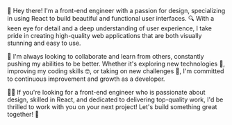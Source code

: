 👋 Hey there! I'm a front-end engineer with a passion for design, specializing in using React to build beautiful and functional user interfaces. 🔍 With a keen eye for detail and a deep understanding of user experience, I take pride in creating high-quality web applications that are both visually stunning and easy to use.

🤝 I'm always looking to collaborate and learn from others, constantly pushing my abilities to be better. Whether it's exploring new technologies 🚀, improving my coding skills 🤓, or taking on new challenges 💪, I'm committed to continuous improvement and growth as a developer.

👨‍💻 If you're looking for a front-end engineer who is passionate about design, skilled in React, and dedicated to delivering top-quality work, I'd be thrilled to work with you on your next project! Let's build something great together! 🚀

